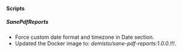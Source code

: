 
#### Scripts

##### SanePdfReports
- Force custom date format and timezone in Date section.
- Updated the Docker image to: *demisto/sane-pdf-reports:1.0.0.!!!*.
